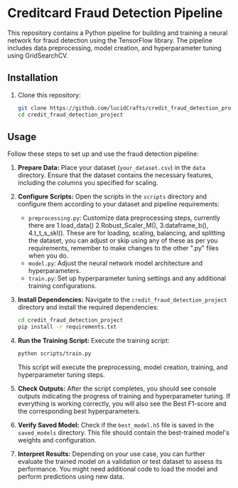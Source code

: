 # Creditcard Fraud Detection Pipeline

This repository contains a Python pipeline for building and training a neural network for fraud detection using the TensorFlow library. The pipeline includes data preprocessing, model creation, and hyperparameter tuning using GridSearchCV.

## Installation

1. Clone this repository:
    ```bash
    git clone https://github.com/lucidCrafts/credit_fraud_detection_project.git
    cd credit_fraud_detection_project
    ```

## Usage

Follow these steps to set up and use the fraud detection pipeline:

1. **Prepare Data:** Place your dataset (`your_dataset.csv`) in the `data` directory. Ensure that the dataset contains the necessary features, including the columns you specified for scaling.

2. **Configure Scripts:** Open the scripts in the `scripts` directory and configure them according to your dataset and pipeline requirements:
   
   - `preprocessing.py`: Customize data preprocessing steps, currently there are 1.load_data() 2.Robust_Scaler_M(), 3.dataframe_b(), 4.t_t_s_skl(). These are for loading, scaling, balancing, and splitting the dataset, you can adjust or skip using any of these as per you requirements, remember to make changes to the other ".py" files when you do. 
   - `model.py`: Adjust the neural network model architecture and hyperparameters.
   - `train.py`: Set up hyperparameter tuning settings and any additional training configurations.

3. **Install Dependencies:** Navigate to the `credit_fraud_detection_project` directory and install the required dependencies:
    ```bash
    cd credit_fraud_detection_project
    pip install -r requirements.txt
    ```

4. **Run the Training Script:** Execute the training script:
    ```bash
    python scripts/train.py
    ```
    This script will execute the preprocessing, model creation, training, and hyperparameter tuning steps.

5. **Check Outputs:** After the script completes, you should see console outputs indicating the progress of training and hyperparameter tuning. If everything is working correctly, you will also see the Best F1-score and the corresponding best hyperparameters.

6. **Verify Saved Model:** Check if the `best_model.h5` file is saved in the `saved_models` directory. This file should contain the best-trained model's weights and configuration.

7. **Interpret Results:** Depending on your use case, you can further evaluate the trained model on a validation or test dataset to assess its performance. You might need additional code to load the model and perform predictions using new data.

